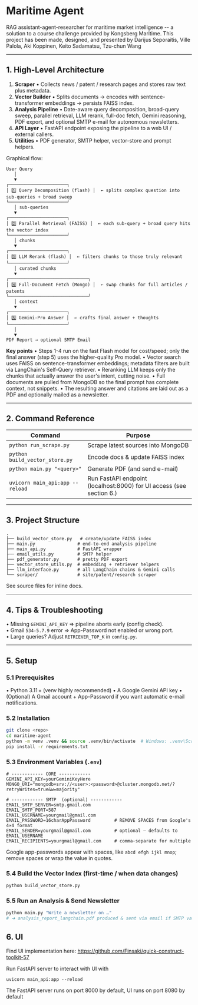 # Maritime Agent

RAG assistant-agent-researcher for maritime market intelligence -- a solution to a course challenge provided by Kongsberg Maritime. This project has been made, designed, and presented by Darijus Seporaitis, Ville Palola, Aki Koppinen, Keito Sadamatsu, Tzu-chun Wang

---
## 1. High-Level Architecture

1. **Scraper**
   • Collects news / patent / research pages and stores raw text plus metadata.
2. **Vector Builder**
   • Splits documents → encodes with sentence-transformer embeddings → persists FAISS index.
3. **Analysis Pipeline**
   • Date-aware query decomposition, broad-query sweep, parallel retrieval, LLM rerank, full-doc fetch, Gemini reasoning, PDF export, and optional SMTP e-mail for autonomous newsletters.
4. **API Layer**
   • FastAPI endpoint exposing the pipeline to a web UI / external callers.
5. **Utilities**
   • PDF generator, SMTP helper, vector-store and prompt helpers.

Graphical flow:
```
User Query
   │
   ▼
┌──────────────────────┐
│ 1️⃣ Query Decomposition (flash) │  ← splits complex question into sub-queries + broad sweep
└──────────────────────┘
   │ sub-queries
   ▼
┌──────────────────────┐
│ 2️⃣ Parallel Retrieval (FAISS) │  ← each sub-query + broad query hits the vector index
└──────────────────────┘
   │ chunks
   ▼
┌──────────────────────┐
│ 3️⃣ LLM Rerank (flash) │  ← filters chunks to those truly relevant
└──────────────────────┘
   │ curated chunks
   ▼
┌──────────────────────────────┐
│ 4️⃣ Full-Document Fetch (Mongo) │  ← swap chunks for full articles / patents
└──────────────────────────────┘
   │ context
   ▼
┌──────────────────────┐
│ 5️⃣ Gemini-Pro Answer │  ← crafts final answer + thoughts
└──────────────────────┘
   │
   ▼
PDF Report → optional SMTP Email
```

**Key points**
• Steps 1-4 run on the fast Flash model for cost/speed; only the final answer (step 5) uses the higher-quality Pro model.
• Vector search uses FAISS on sentence-transformer embeddings; metadata filters are built via LangChain's Self-Query retriever.
• Reranking LLM keeps only the chunks that actually answer the user's intent, cutting noise.
• Full documents are pulled from MongoDB so the final prompt has complete context, not snippets.
• The resulting answer and citations are laid out as a PDF and optionally mailed as a newsletter.

---
## 2. Command Reference
| Command | Purpose |
|---------|---------|
| `python run_scrape.py` | Scrape latest sources into MongoDB |
| `python build_vector_store.py` | Encode docs & update FAISS index |
| `python main.py "<query>"` | Generate PDF (and send e-mail) |
| `uvicorn main_api:app --reload` | Run FastAPI endpoint (localhost:8000) for UI access (see section 6.)|

---
## 3. Project Structure
```
.
├── build_vector_store.py   # create/update FAISS index
├── main.py                # end-to-end analysis pipeline
├── main_api.py            # FastAPI wrapper
├── email_utils.py         # SMTP helper
├── pdf_generator.py       # pretty PDF export
├── vector_store_utils.py  # embedding + retriever helpers
├── llm_interface.py       # all LangChain chains & Gemini calls
└── scraper/               # site/patent/research scraper
```
See source files for inline docs.

---
## 4. Tips & Troubleshooting
• Missing `GEMINI_API_KEY` ⇒ pipeline aborts early (config check).  
• Gmail `534-5.7.9` error ⇒ App-Password not enabled or wrong port.  
• Large queries? Adjust `RETRIEVER_TOP_K` in `config.py`.

---
## 5. Setup

### 5.1 Prerequisites
• Python 3.11 +  (venv highly recommended)
• A Google Gemini API key
• (Optional) A Gmail account + App-Password if you want automatic e-mail notifications.

### 5.2 Installation
```bash
git clone <repo>
cd maritime-agent
python -m venv .venv && source .venv/bin/activate  # Windows: .venv\Scripts\activate
pip install -r requirements.txt
```

### 5.3 Environment Variables (`.env`)
```env
# ------------ CORE ------------
GEMINI_API_KEY=yourGeminiKeyHere
MONGO_URI="mongodb+srv://<user>:<password>@cluster.mongodb.net/?retryWrites=true&w=majority"

# ------------ SMTP  (optional) ------------
EMAIL_SMTP_SERVER=smtp.gmail.com
EMAIL_SMTP_PORT=587
EMAIL_USERNAME=yourgmail@gmail.com
EMAIL_PASSWORD=16charAppPassword         # REMOVE SPACES from Google's 4×4 format
EMAIL_SENDER=yourgmail@gmail.com         # optional – defaults to EMAIL_USERNAME
EMAIL_RECIPIENTS=yourgmail@gmail.com     # comma-separate for multiple
```
Google app-passwords appear with spaces, like `abcd efgh ijkl mnop`; remove spaces or wrap the value in quotes.

### 5.4 Build the Vector Index (first-time / when data changes)
```bash
python build_vector_store.py
```

### 5.5 Run an Analysis & Send Newsletter
```bash
python main.py "Write a newsletter on …"
# ➜ analysis_report_langchain.pdf produced & sent via email if SMTP vars are set
```



## 6. UI

Find UI implementation here: https://github.com/Finsaki/quick-construct-toolkit-57

Run FastAPI server to interact with UI with

```
uvicorn main_api:app --reload
```

The FastAPI server runs on port 8000 by default, UI runs on port 8080 by default